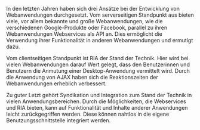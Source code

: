 <!-- filename: 06_Aktuelle_Trends_in_der_Entwicklung_von_Webanwendungen.md -->
<!-- title: Aktuelle Trends in der Entwicklung von Webanwendungen -->

In den letzten Jahren haben sich drei Ansätze bei der Entwicklung von Webanwendungen durchgesetzt. Vom serverseitigen Standpunkt aus bieten viele, vor allem bekannte und große Webanwendungen, wie die verschiedenen Google-Produkte oder Facebook, parallel zu ihren Webanwendungen Webservices als API an. Dies ermöglicht die Verwendung ihrer Funktionalität in anderen Webanwendungen und ermutigt dazu.

Vom clientseitigen Standpunkt ist RIA der Stand der Technik. Hier wird bei vielen Webanwendungen darauf Wert gelegt, dass den Benutzerinnen und Benutzern die Anmutung einer Desktop-Anwendung vermittelt wird. Durch die Anwendung von AJAX haben sich die Reaktionszeiten der Webanwendungen erheblich verbessert.

Zu guter Letzt gehört Syndikation und Integration zum Stand der Technik in vielen Anwendungsbereichen. Durch die Möglichkeiten, die Webservices und RIA bieten, kann auf Funktionalität und Inhalte anderer Anwendungen leicht zurückgegriffen werden. Diese können nahtlos in die eigene Benutzungsschnittstelle integriert werden.
